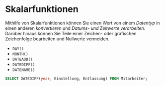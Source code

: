 # Skalarfunktionen
Mithilfe von Skalarfunktionen können Sie einen Wert von einem *Datentyp* in einen anderen *konvertieren* und *Datums- und Zeitwerte verarbeiten*. Darüber hinaus können Sie Teile einer Zeichen- oder grafischen Zeichenfolge bearbeiten und Nullwerte vermeiden.
- `DAY()`
- `MONTH()`
- `DATEADD()`
- `DATEDIFF()`
- `DATENAME()`

``` sql
SELECT DATEDIFF(year, Einstellung, Entlassung) FROM Mitarbeiter;
```
